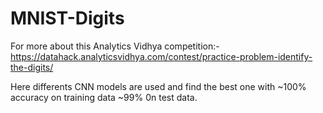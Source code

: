 # MNIST-Digits

For more about this Analytics Vidhya competition:- https://datahack.analyticsvidhya.com/contest/practice-problem-identify-the-digits/

Here differents CNN models are used and find the best one with ~100% accuracy on training data ~99% 0n test data.
